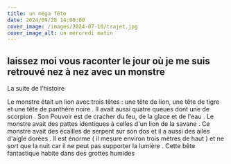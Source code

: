 ```yaml
---
title: un méga fête
date: 2024/09/28 14:00:00
cover_image: /images/2024-07-10/trajet.jpg
cover_image_alt: un mercredi matin
---
```


## laissez moi vous raconter le jour où je me suis retrouvé nez à nez avec un monstre ##
La suite de  l'histoire

Le monstre était un lion avec trois têtes : une tête de lion, une tête de tigre et une tête de panthère noire .
Il  avait aussi quatre queues dont une de scorpion .
Son Pouvoir est de cracher du feu, de la glace et de l'eau .
Le monstre avait des pattes identiques à celles d'un lion de la savane .
Ce monstre avait des écailles de serpent sur son dos et il a aussi des ailes d'aigle dorées .
Il est énorme ( il mesure environ trois mètres de haut ) et ne sort que la nuit car il ne peut pas supporter la lumière .
Cette bête fantastique habite dans des grottes humides